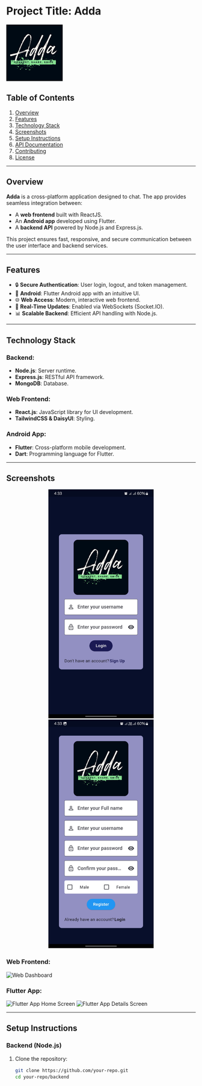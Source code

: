 # Project Title: **Adda**

<img src="./images/logo.png" alt="Web Dashboard" width="150">

## Table of Contents
1. [Overview](#overview)
2. [Features](#features)
3. [Technology Stack](#technology-stack)
4. [Screenshots](#screenshots)
5. [Setup Instructions](#setup-instructions)
6. [API Documentation](#api-documentation)
7. [Contributing](#contributing)
8. [License](#license)

---

## Overview

**Adda** is a cross-platform application designed to chat. The app provides seamless integration between:
- A **web frontend** built with ReactJS.
- An **Android app** developed using Flutter.
- A **backend API** powered by Node.js and Express.js.

This project ensures fast, responsive, and secure communication between the user interface and backend services.

---

## Features
- 🔒 **Secure Authentication**: User login, logout, and token management.
- 📱 **Android**: Flutter Android app with an intuitive UI.
- 🌐 **Web Access**: Modern, interactive web frontend.
- 🌟 **Real-Time Updates**: Enabled via WebSockets (Socket.IO).
- 📊 **Scalable Backend**: Efficient API handling with Node.js.

---

## Technology Stack

### Backend:
- **Node.js**: Server runtime.
- **Express.js**: RESTful API framework.
- **MongoDB**: Database.

### Web Frontend:
- **React.js**: JavaScript library for UI development.
- **TailwindCSS & DaisyUI**: Styling.

### Android App:
- **Flutter**: Cross-platform mobile development.
- **Dart**: Programming language for Flutter.

---

## Screenshots
<p align="center" gap>
    <img src="./images/login.jpg" alt="Web Dashboard" width="280">
    <img src="./images/registration.jpg" alt="Web Dashboard" width="280">
</p>


### Web Frontend:
![Web Dashboard](https://via.placeholder.com/800x400?text=Web+Dashboard)

### Flutter App:
![Flutter App Home Screen](https://via.placeholder.com/400x800?text=Flutter+Home+Screen)
![Flutter App Details Screen](https://via.placeholder.com/400x800?text=Flutter+Details+Screen)

---

## Setup Instructions

### Backend (Node.js)
1. Clone the repository:
   ```bash
   git clone https://github.com/your-repo.git
   cd your-repo/backend
